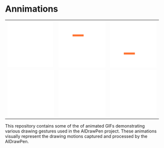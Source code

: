 # Annimations
 
<table>
  <tr>
    <td><img src="dashed_line.gif" alt="dash_line.gif" width="150"/></td>
    <td><img src="V.gif" alt="V.gif" width="200"/></td>
    <td><img src="T.gif" alt="T.gif" width="200"/></td>    
   </tr> 
    <tr>
    <td><img src="R.gif" alt="R.gif" width="200"/></td>
    <td><img src="O.gif" alt="O.gif" width="200"/></td>
    <td><img src="L.gif" alt="L.gif" width="200"/></td>    
   </tr>
</table>

This repository contains some of the of animated GIFs demonstrating various drawing gestures used in the AIDrawPen project. These animations visually represent the drawing motions captured and processed by the AIDrawPen.
